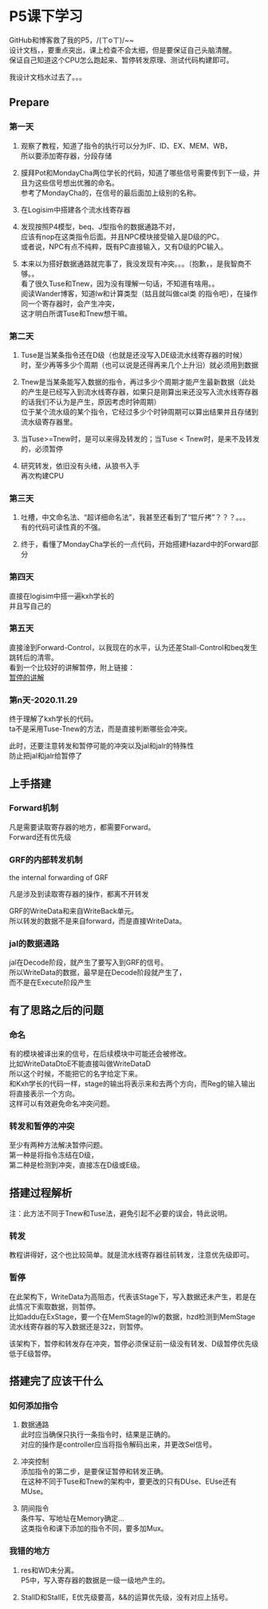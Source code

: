 # P5课下学习

GitHub和博客救了我的P5，/(ㄒoㄒ)/~~  
设计文档，，要重点突出，课上检查不会太细，但是要保证自己头脑清醒。  
保证自己知道这个CPU怎么跑起来、暂停转发原理、测试代码构建即可。

我设计文档水过去了。。。

## Prepare

### 第一天

1. 观察了教程，知道了指令的执行可以分为IF、ID、EX、MEM、WB，  
所以要添加寄存器，分段存储

2. 膜拜Pot和MondayCha两位学长的代码，知道了哪些信号需要传到下一级，并且为这些信号想出优雅的命名。  
参考了MondayCha的，在信号的最后面加上级别的名称。

3. 在Logisim中搭建各个流水线寄存器

4. 发现按照P4模型，beq、J型指令的数据通路不对，  
应该有nop在这类指令后面。并且NPC模块接受输入是D级的PC。  
或者说，NPC有点不纯粹，既有PC直接输入，又有D级的PC输入。

5. 本来以为搭好数据通路就完事了，我没发现有冲突。。。（抱歉，，是我智商不够。。  
看了很久Tuse和Tnew，因为没有理解一句话，不知道有啥用。。  
阅读Wander博客，知道lw和计算类型（姑且就叫做cal类 的指令吧），在操作同一个寄存器时，会产生冲突，  
这才明白所谓Tuse和Tnew想干嘛。

### 第二天

1. Tuse是当某条指令还在D级（也就是还没写入DE级流水线寄存器的时候）时，至少再等多少个周期（也可以说是还得再来几个上升沿）就必须用到数据

2. Tnew是当某条能写入数据的指令，再过多少个周期才能产生最新数据（此处的产生是已经写入到流水线寄存器，如果只是刚算出来还没写入流水线寄存器的话我们不认为是产生，原因考虑时钟周期）  
位于某个流水级的某个指令，它经过多少个时钟周期可以算出结果并且存储到流水级寄存器里。

3. 当Tuse>=Tnew时，是可以来得及转发的；当Tuse < Tnew时，是来不及转发的，必须暂停

4. 研究转发，依旧没有头绪，从狼书入手  
再次构建CPU

### 第三天

1. 吐槽，中文命名法、“超详细命名法”，我甚至还看到了“锟斤拷”？？？。。。  
有的代码可读性真的不强。

2. 终于，看懂了MondayCha学长的一点代码，开始搭建Hazard中的Forward部分

### 第四天

直接在logisim中搭一遍kxh学长的  
并且写自己的

### 第五天

直接淦到Forward-Control，以我现在的水平，认为还差Stall-Control和beq发生跳转后的清零。  
看到一个比较好的讲解暂停，附上链接：  
[暂停的讲解](https://blog.csdn.net/weixin_43699738/article/details/107515764)

### 第n天-2020.11.29

终于理解了kxh学长的代码。  
ta不是采用Tuse-Tnew的方法，而是直接判断哪些会冲突。

此时，还要注意转发和暂停可能的冲突以及jal和jalr的特殊性  
防止把jal和jalr给暂停了

## 上手搭建

### Forward机制

凡是需要读取寄存器的地方，都需要Forward。  
Forward还有优先级

### GRF的内部转发机制

the internal forwarding of GRF

凡是涉及到读取寄存器的操作，都离不开转发

GRF的WriteData和来自WriteBack单元。  
所以转发的数据不是来自forward，而是直接WriteData。

### jal的数据通路

jal在Decode阶段，就产生了要写入到GRF的信号。  
所以WriteData的数据，最早是在Decode阶段就产生了，  
而不是在Execute阶段产生

## 有了思路之后的问题

### 命名

有的模块被译出来的信号，在后续模块中可能还会被修改。  
比如WriteDataDtoE不能直接叫做WriteDataD  
所以这个时候，不能把它的名字给定下来。  
和Kxh学长的代码一样，stage的输出将表示来和去两个方向，而Reg的输入输出将直接表示一个方向。  
这样可以有效避免命名冲突问题。

### 转发和暂停的冲突

至少有两种方法解决暂停问题。  
第一种是将指令冻结在D级，  
第二种是检测到冲突，直接冻在D级或E级。

## 搭建过程解析

注：此方法不同于Tnew和Tuse法，避免引起不必要的误会，特此说明。

### 转发

教程讲得好，这个也比较简单。就是流水线寄存器往前转发，注意优先级即可。
   
### 暂停

在此架构下，WriteData为高阻态，代表该Stage下，写入数据还未产生，若是在此情况下索取数据，则暂停。  
比如addu在ExStage，要一个在MemStage的lw的数据，hzd检测到MemStage流水线寄存器的写入数据还是32z，则暂停。

该架构下，暂停和转发存在冲突，暂停必须保证前一级没有转发、D级暂停优先级低于E级暂停。


## 搭建完了应该干什么

### 如何添加指令

1. 数据通路  
此时应当确保只执行一条指令时，结果是正确的。  
对应的操作是controller应当将指令解码出来，并更改Sel信号。

2. 冲突控制  
添加指令的第二步，是要保证暂停和转发正确。  
在这种不同于Tuse和Tnew的架构中，要更改的只有DUse、EUse还有MUse。

3. 阴间指令  
条件写、写地址在Memory确定...  
这类指令和课下添加的指令不同，要多加Mux。


### 我错的地方

1. res和WD未分离。  
P5中，写入寄存器的数据是一级一级地产生的。  


2. StallD和StallE，E优先级要高，&&的运算优先级，没有对应上括号。
